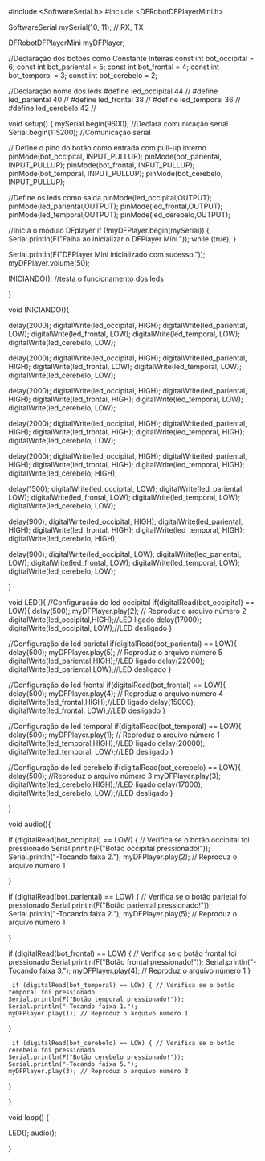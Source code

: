 #include <SoftwareSerial.h>
#include <DFRobotDFPlayerMini.h>


SoftwareSerial mySerial(10, 11); // RX, TX

DFRobotDFPlayerMini myDFPlayer;



//Declaração dos botões como Constante Inteiras
const int bot_occipital = 6; 
const int bot_pariental = 5;
const int bot_frontal = 4;
const int bot_temporal = 3;
const int bot_cerebelo = 2;

//Declaração nome dos leds
#define led_occipital 44 //
#define led_pariental 40 //
#define led_frontal 38   //
#define led_temporal 36 //
#define led_cerebelo 42 //

void setup() {
  mySerial.begin(9600); //Declara comunicação serial
  Serial.begin(115200); //Comunicação serial

// Define o pino do botão como entrada com pull-up interno
  pinMode(bot_occipital, INPUT_PULLUP); 
  pinMode(bot_pariental, INPUT_PULLUP);
  pinMode(bot_frontal, INPUT_PULLUP);
  pinMode(bot_temporal, INPUT_PULLUP);
  pinMode(bot_cerebelo, INPUT_PULLUP);

  //Define os leds como saida
  pinMode(led_occipital,OUTPUT);
  pinMode(led_pariental,OUTPUT);
  pinMode(led_frontal,OUTPUT);
  pinMode(led_temporal,OUTPUT);
  pinMode(led_cerebelo,OUTPUT);
  
  //Inicia o módulo DFplayer
  if (!myDFPlayer.begin(mySerial)) {
    Serial.println(F("Falha ao inicializar o DFPlayer Mini."));
    while (true);
  }

  Serial.println(F("DFPlayer Mini inicializado com sucesso."));
  myDFPlayer.volume(50);

 
 INICIANDO(); //testa o funcionamento dos leds

}

void INICIANDO(){


  delay(2000);
digitalWrite(led_occipital, HIGH);
digitalWrite(led_pariental, LOW);
digitalWrite(led_frontal, LOW);
digitalWrite(led_temporal, LOW);
digitalWrite(led_cerebelo, LOW);

delay(2000);
digitalWrite(led_occipital, HIGH);
digitalWrite(led_pariental, HIGH);
digitalWrite(led_frontal, LOW);
digitalWrite(led_temporal, LOW);
digitalWrite(led_cerebelo, LOW);

delay(2000);
digitalWrite(led_occipital, HIGH);
digitalWrite(led_pariental, HIGH);
digitalWrite(led_frontal, HIGH);
digitalWrite(led_temporal, LOW);
digitalWrite(led_cerebelo, LOW);

delay(2000);
digitalWrite(led_occipital, HIGH);
digitalWrite(led_pariental, HIGH);
digitalWrite(led_frontal, HIGH);
digitalWrite(led_temporal, HIGH);
digitalWrite(led_cerebelo, LOW);

delay(2000);
digitalWrite(led_occipital, HIGH);
digitalWrite(led_pariental, HIGH);
digitalWrite(led_frontal, HIGH);
digitalWrite(led_temporal, HIGH);
digitalWrite(led_cerebelo, HIGH);

delay(1500);
digitalWrite(led_occipital, LOW);
digitalWrite(led_pariental, LOW);
digitalWrite(led_frontal, LOW);
digitalWrite(led_temporal, LOW);
digitalWrite(led_cerebelo, LOW);

delay(900);
digitalWrite(led_occipital, HIGH);
digitalWrite(led_pariental, HIGH);
digitalWrite(led_frontal, HIGH);
digitalWrite(led_temporal, HIGH);
digitalWrite(led_cerebelo, HIGH);

delay(900);
digitalWrite(led_occipital, LOW);
digitalWrite(led_pariental, LOW);
digitalWrite(led_frontal, LOW);
digitalWrite(led_temporal, LOW);
digitalWrite(led_cerebelo, LOW);

}



void LED(){
  //Configuração do led occipital
if(digitalRead(bot_occipital) == LOW){
  delay(500);
  myDFPlayer.play(2); // Reproduz o arquivo número 2
  digitalWrite(led_occipital,HIGH);//LED ligado
  delay(17000);
  digitalWrite(led_occipital, LOW);//LED desligado
  }

  //Configuração do led parietal
  if(digitalRead(bot_pariental) == LOW){
  delay(500);
  myDFPlayer.play(5); // Reproduz o arquivo número 5
  digitalWrite(led_pariental,HIGH);//LED ligado
  delay(22000);
  digitalWrite(led_pariental,LOW);//LED desligado
  }

  //Configuração do led frontal
  if(digitalRead(bot_frontal) == LOW){
  delay(500);
  myDFPlayer.play(4); // Reproduz o arquivo número 4
  digitalWrite(led_frontal,HIGH);//LED ligado
  delay(15000);
  digitalWrite(led_frontal, LOW);//LED desligado
  }

  //Configuração do led temporal
  if(digitalRead(bot_temporal) == LOW){
  delay(500);
  myDFPlayer.play(1); // Reproduz o arquivo número 1
  digitalWrite(led_temporal,HIGH);//LED ligado
  delay(20000);
  digitalWrite(led_temporal, LOW);//LED desligado
  }

  //Configuração do led cerebelo
  if(digitalRead(bot_cerebelo) == LOW){
  delay(500); //Reproduz o arquivo número 3
  myDFPlayer.play(3);
  digitalWrite(led_cerebelo,HIGH);//LED ligado
  delay(17000);
  digitalWrite(led_cerebelo, LOW);//LED desligado
  }

}


void audio(){

   if (digitalRead(bot_occipital) == LOW) { // Verifica se o botão occipital foi pressionado
    Serial.println(F("Botão occipital pressionado!"));
    Serial.println("-Tocando faixa 2."); 
    myDFPlayer.play(2); // Reproduz o arquivo número 1
 
 }


   if (digitalRead(bot_pariental) == LOW) { // Verifica se o botão parietal foi pressionado
    Serial.println(F("Botão pariental pressionado!"));
    Serial.println("-Tocando faixa 2.");
    myDFPlayer.play(5); // Reproduz o arquivo número 1
 
  }

   if (digitalRead(bot_frontal) == LOW) { // Verifica se o botão frontal foi pressionado
    Serial.println(F("Botão frontal pressionado!"));
    Serial.println("-Tocando faixa 3.");
    myDFPlayer.play(4); // Reproduz o arquivo número 1
  }

     if (digitalRead(bot_temporal) == LOW) { // Verifica se o botão temporal foi pressionado
    Serial.println(F("Botão temporal pressionado!"));
    Serial.println("-Tocando faixa 1.");
    myDFPlayer.play(1); // Reproduz o arquivo número 1
  
  }

     if (digitalRead(bot_cerebelo) == LOW) { // Verifica se o botão cerebelo foi pressionado
    Serial.println(F("Botão cerebelo pressionado!"));
    Serial.println("-Tocando faixa 5.");
    myDFPlayer.play(3); // Reproduz o arquivo número 3
  }


}



void loop() {

  LED();
  audio();

}
